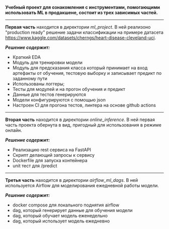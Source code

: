 **Учебный проект для ознакомления с инструментами, помогающими использовать ML в продакшене, состоит из трех зависимых частей.**

---

**Первая часть** находится в директории *ml_project*. В ней реализоно "production ready" решение задачи классификации на примере датасета https://www.kaggle.com/datasets/cherngs/heart-disease-cleveland-uci.

***Решение содержит:***
* Краткий EDA
* Модуль для тренировки модели
* Модуль для предсказания класса который принимает на вход артефакты от обучения, тестовую выборку и записывает предикт по заданному пути
* Использованы логгеры;
* Тесты для модулей и на прогон обучения и предикт
* Данные для тестов генерируются 
* Модели конфигурируются с помощью json
* Настроен CI для прогона тестов, линтера на основе github actions

---

**Вторая часть** находится в директории *online_inference*. В ней первая часть проекта обернута в вид, пригодный для использования в режиме онлайн.

***Решение содержит:***
* Реализацию rest сервиса на FastAPI
* Скрипт делающий запросы к сервису
* Dockerfile для запуска контейнера
* unit тест для /predict

---

**Третья часть** находится в директории *airflow_ml_dags*. В ней используется Airflow для моделирования ежедневной работы модели.

***Решение содержит:***
* docker compose для локального поднятия airflow
* dag, который генерирует данные для обучения модели
* dag, который обучает модель еженедельно
* dag, который использует модель ежедневно

